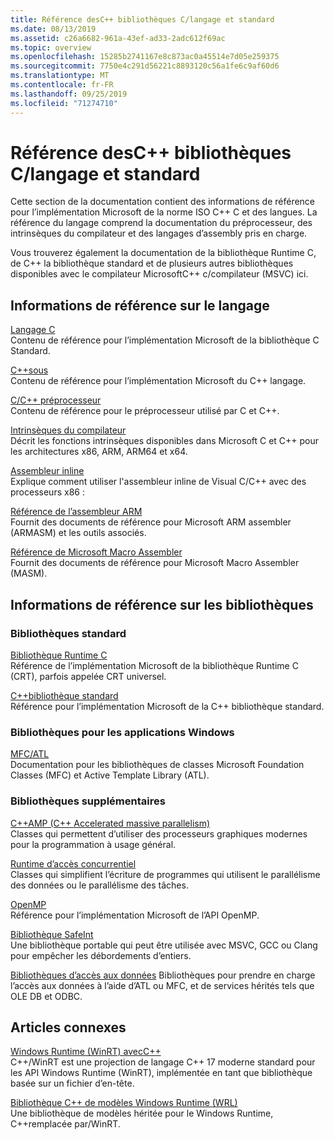 ```yaml
---
title: Référence desC++ bibliothèques C/langage et standard
ms.date: 08/13/2019
ms.assetid: c26a6682-961a-43ef-ad33-2adc612f69ac
ms.topic: overview
ms.openlocfilehash: 15285b2741167e8c873ac0a45514e7d05e259375
ms.sourcegitcommit: 7750e4c291d56221c8893120c56a1fe6c9af60d6
ms.translationtype: MT
ms.contentlocale: fr-FR
ms.lasthandoff: 09/25/2019
ms.locfileid: "71274710"
---
```

# <a name="cc-language-and-standard-libraries-reference"></a>Référence desC++ bibliothèques C/langage et standard

Cette section de la documentation contient des informations de référence pour l’implémentation Microsoft de la norme ISO C++ C et des langues. La référence du langage comprend la documentation du préprocesseur, des intrinsèques du compilateur et des langages d’assembly pris en charge.

Vous trouverez également la documentation de la bibliothèque Runtime C, de C++ la bibliothèque standard et de plusieurs autres bibliothèques disponibles avec le compilateur MicrosoftC++ c/compilateur (MSVC) ici.

## <a name="language-reference"></a>Informations de référence sur le langage

[Langage C](../c-language/c-language-reference.md)\
Contenu de référence pour l’implémentation Microsoft de la bibliothèque C Standard.

[C++sous](../cpp/cpp-language-reference.md)\
Contenu de référence pour l’implémentation Microsoft du C++ langage.

[C/C++ préprocesseur](../preprocessor/c-cpp-preprocessor-reference.md)\
Contenu de référence pour le préprocesseur utilisé par C et C++.

[Intrinsèques du compilateur](../intrinsics/compiler-intrinsics.md)\
Décrit les fonctions intrinsèques disponibles dans Microsoft C et C++ pour les architectures x86, ARM, ARM64 et x64.

[Assembleur inline](../assembler/inline/inline-assembler.md)\
Explique comment utiliser l'assembleur inline de Visual C/C++ avec des processeurs x86 :

[Référence de l’assembleur ARM](../assembler/arm/arm-assembler-reference.md)\
Fournit des documents de référence pour Microsoft ARM assembler (ARMASM) et les outils associés.

[Référence de Microsoft Macro Assembler](../assembler/masm/microsoft-macro-assembler-reference.md)\
Fournit des documents de référence pour Microsoft Macro Assembler (MASM).

## <a name="libraries-reference"></a>Informations de référence sur les bibliothèques

### <a name="standard-libraries"></a>Bibliothèques standard

[Bibliothèque Runtime C](../c-runtime-library/c-run-time-library-reference.md)\
Référence de l’implémentation Microsoft de la bibliothèque Runtime C (CRT), parfois appelée CRT universel.

[C++bibliothèque standard](../standard-library/cpp-standard-library-reference.md)\
Référence pour l’implémentation Microsoft de la C++ bibliothèque standard.

### <a name="libraries-for-windows-applications"></a>Bibliothèques pour les applications Windows

[MFC/ATL](../mfc/mfc-and-atl.md)\
Documentation pour les bibliothèques de classes Microsoft Foundation Classes (MFC) et Active Template Library (ATL).

### <a name="additional-libraries"></a>Bibliothèques supplémentaires

[C++AMP (C++ Accelerated massive parallelism)](../parallel/amp/cpp-amp-cpp-accelerated-massive-parallelism.md)\
Classes qui permettent d’utiliser des processeurs graphiques modernes pour la programmation à usage général.

[Runtime d’accès concurrentiel](../parallel/concrt/concurrency-runtime.md)\
Classes qui simplifient l’écriture de programmes qui utilisent le parallélisme des données ou le parallélisme des tâches.

[OpenMP](../parallel/openmp/openmp-in-visual-cpp.md)\
Référence pour l’implémentation Microsoft de l’API OpenMP.

[Bibliothèque SafeInt](../safeint/safeint-library.md)\
Une bibliothèque portable qui peut être utilisée avec MSVC, GCC ou Clang pour empêcher les débordements d’entiers.

[Bibliothèques d’accès aux données](../data/data-access-in-cpp.md) Bibliothèques pour prendre en charge l’accès aux données à l’aide d’ATL ou MFC, et de services hérités tels que OLE DB et ODBC.

## <a name="related-articles"></a>Articles connexes

[Windows Runtime (WinRT) avecC++](/windows/uwp/cpp-and-winrt-apis/index)\
C++/WinRT est une projection de langage C++ 17 moderne standard pour les API Windows Runtime (WinRT), implémentée en tant que bibliothèque basée sur un fichier d’en-tête.

[Bibliothèque C++ de modèles Windows Runtime (WRL)](../cppcx/wrl/windows-runtime-cpp-template-library-wrl.md)\
Une bibliothèque de modèles héritée pour le Windows Runtime, C++remplacée par/WinRT.
